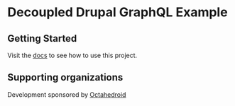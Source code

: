 # Decoupled Drupal GraphQL Example

## Getting Started

Visit the [docs](https://drupal-decoupled.octahedroid.com/) to see how to use this project.

## Supporting organizations

Development sponsored by [Octahedroid](https://octahedroid.com/)
